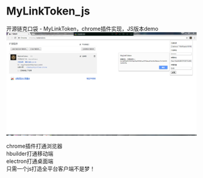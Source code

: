 # MyLinkToken_js
开源链克口袋 - MyLinkToken，chrome插件实现，JS版本demo
![image](chrome.png)

chrome插件打通浏览器  
hbuilder打通移动端  
electron打通桌面端  
只需一个js打造全平台客户端不是梦！
